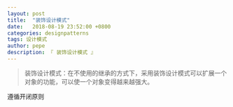 ```yaml
---
layout: post
title:  "装饰设计模式"
date:   2018-08-19 23:52:00 +0800
categories: designpatterns
tags: 设计模式
author: pepe
description: 『 装饰设计模式 』
---
```


> 装饰设计模式：在不使用的继承的方式下，采用装饰设计模式可以扩展一个对象的功能，可以使一个对象变得越来越强大。

遵循开闭原则